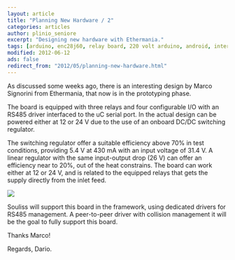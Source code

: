```yaml
---
layout: article
title: "Planning New Hardware / 2"
categories: articles
author: plinio_seniore
excerpt: "Designing new hardware with Ethermania."
tags: [arduino, enc28j60, relay board, 220 volt arduino, android, internet controlled]
modified: 2012-06-12
ads: false  
redirect_from: "2012/05/planning-new-hardware.html"
---
```


As discussed some weeks ago, there is an interesting design by Marco Signorini from Ethermania, that now is in the prototyping phase.

The board is equipped with three relays and four configurable I/O with an RS485 driver interfaced to the uC serial port. In the actual design can be powered either at 12 or 24 V due to the use of an onboard DC/DC switching regulator.

The switching regulator offer a suitable efficiency above 70% in test conditions, providing 5.4 V at 430 mA with an input voltage of 31.4 V. A linear regulator with the same input-output drop (26 V) can offer an efficiency near to 20%, out of the heat constrains. The board can work either at 12 or 24 V, and is related to the equipped relays that gets the supply directly from the inlet feed.


![](https://github.com/souliss/souliss.github.io/blob/master/images/2012-06/Domoduino12b.png?raw=true)

Souliss will support this board in the framework, using dedicated drivers for RS485 management. A peer-to-peer driver with collision management it will be the goal to fully support this board.

Thanks Marco!

Regards,
Dario.